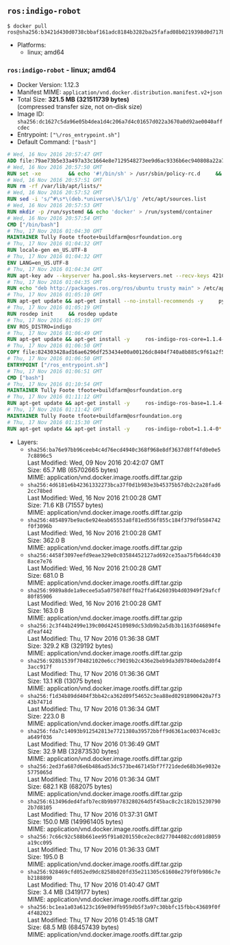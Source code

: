 ## `ros:indigo-robot`

```console
$ docker pull ros@sha256:b3421d430d0738cbbaf161adc8184b3282ba25fafad08b0219398d0d717b2f3c
```

-	Platforms:
	-	linux; amd64

### `ros:indigo-robot` - linux; amd64

-	Docker Version: 1.12.3
-	Manifest MIME: `application/vnd.docker.distribution.manifest.v2+json`
-	Total Size: **321.5 MB (321511739 bytes)**  
	(compressed transfer size, not on-disk size)
-	Image ID: `sha256:dc1627c5da96e05b4dea1d4c206a7d4c01657d022a3670a0d92ae0040affcdec`
-	Entrypoint: `["\/ros_entrypoint.sh"]`
-	Default Command: `["bash"]`

```dockerfile
# Wed, 16 Nov 2016 20:57:47 GMT
ADD file:79ae73b5e33a497a33c1664e8e7129548273ee9d6ac9336b6ec940808a22a781 in / 
# Wed, 16 Nov 2016 20:57:50 GMT
RUN set -xe 		&& echo '#!/bin/sh' > /usr/sbin/policy-rc.d 	&& echo 'exit 101' >> /usr/sbin/policy-rc.d 	&& chmod +x /usr/sbin/policy-rc.d 		&& dpkg-divert --local --rename --add /sbin/initctl 	&& cp -a /usr/sbin/policy-rc.d /sbin/initctl 	&& sed -i 's/^exit.*/exit 0/' /sbin/initctl 		&& echo 'force-unsafe-io' > /etc/dpkg/dpkg.cfg.d/docker-apt-speedup 		&& echo 'DPkg::Post-Invoke { "rm -f /var/cache/apt/archives/*.deb /var/cache/apt/archives/partial/*.deb /var/cache/apt/*.bin || true"; };' > /etc/apt/apt.conf.d/docker-clean 	&& echo 'APT::Update::Post-Invoke { "rm -f /var/cache/apt/archives/*.deb /var/cache/apt/archives/partial/*.deb /var/cache/apt/*.bin || true"; };' >> /etc/apt/apt.conf.d/docker-clean 	&& echo 'Dir::Cache::pkgcache ""; Dir::Cache::srcpkgcache "";' >> /etc/apt/apt.conf.d/docker-clean 		&& echo 'Acquire::Languages "none";' > /etc/apt/apt.conf.d/docker-no-languages 		&& echo 'Acquire::GzipIndexes "true"; Acquire::CompressionTypes::Order:: "gz";' > /etc/apt/apt.conf.d/docker-gzip-indexes 		&& echo 'Apt::AutoRemove::SuggestsImportant "false";' > /etc/apt/apt.conf.d/docker-autoremove-suggests
# Wed, 16 Nov 2016 20:57:51 GMT
RUN rm -rf /var/lib/apt/lists/*
# Wed, 16 Nov 2016 20:57:52 GMT
RUN sed -i 's/^#\s*\(deb.*universe\)$/\1/g' /etc/apt/sources.list
# Wed, 16 Nov 2016 20:57:53 GMT
RUN mkdir -p /run/systemd && echo 'docker' > /run/systemd/container
# Wed, 16 Nov 2016 20:57:54 GMT
CMD ["/bin/bash"]
# Thu, 17 Nov 2016 01:04:30 GMT
MAINTAINER Tully Foote tfoote+buildfarm@osrfoundation.org
# Thu, 17 Nov 2016 01:04:32 GMT
RUN locale-gen en_US.UTF-8
# Thu, 17 Nov 2016 01:04:32 GMT
ENV LANG=en_US.UTF-8
# Thu, 17 Nov 2016 01:04:34 GMT
RUN apt-key adv --keyserver ha.pool.sks-keyservers.net --recv-keys 421C365BD9FF1F717815A3895523BAEEB01FA116
# Thu, 17 Nov 2016 01:04:35 GMT
RUN echo "deb http://packages.ros.org/ros/ubuntu trusty main" > /etc/apt/sources.list.d/ros-latest.list
# Thu, 17 Nov 2016 01:05:10 GMT
RUN apt-get update && apt-get install --no-install-recommends -y     python-rosdep     python-rosinstall     python-vcstools     && rm -rf /var/lib/apt/lists/*
# Thu, 17 Nov 2016 01:05:19 GMT
RUN rosdep init     && rosdep update
# Thu, 17 Nov 2016 01:05:19 GMT
ENV ROS_DISTRO=indigo
# Thu, 17 Nov 2016 01:06:49 GMT
RUN apt-get update && apt-get install -y     ros-indigo-ros-core=1.1.4-0*     && rm -rf /var/lib/apt/lists/*
# Thu, 17 Nov 2016 01:06:50 GMT
COPY file:824303428ad16ae6296df253434e00a00126dc8404f740a8b885c9f61a2f5fcb in / 
# Thu, 17 Nov 2016 01:06:50 GMT
ENTRYPOINT ["/ros_entrypoint.sh"]
# Thu, 17 Nov 2016 01:06:51 GMT
CMD ["bash"]
# Thu, 17 Nov 2016 01:10:54 GMT
MAINTAINER Tully Foote tfoote+buildfarm@osrfoundation.org
# Thu, 17 Nov 2016 01:11:12 GMT
RUN apt-get update && apt-get install -y     ros-indigo-ros-base=1.1.4-0*     && rm -rf /var/lib/apt/lists/*
# Thu, 17 Nov 2016 01:11:42 GMT
MAINTAINER Tully Foote tfoote+buildfarm@osrfoundation.org
# Thu, 17 Nov 2016 01:15:30 GMT
RUN apt-get update && apt-get install -y     ros-indigo-robot=1.1.4-0*     && rm -rf /var/lib/apt/lists/*
```

-	Layers:
	-	`sha256:ba76e97bb96ceeb4c4d76ecd4940c368f968e8df3637d8ff4fd0e0e57c8896c5`  
		Last Modified: Wed, 09 Nov 2016 20:42:07 GMT  
		Size: 65.7 MB (65702665 bytes)  
		MIME: application/vnd.docker.image.rootfs.diff.tar.gzip
	-	`sha256:4d6181e6b42361332273bca37f0d1b983e3b45375b57db2c2a28fad62cc78bed`  
		Last Modified: Wed, 16 Nov 2016 21:00:28 GMT  
		Size: 71.6 KB (71557 bytes)  
		MIME: application/vnd.docker.image.rootfs.diff.tar.gzip
	-	`sha256:4854897be9ac6e924eab65553a8f81ed556f855c184f379dfb584742f0f3096b`  
		Last Modified: Wed, 16 Nov 2016 21:00:28 GMT  
		Size: 362.0 B  
		MIME: application/vnd.docker.image.rootfs.diff.tar.gzip
	-	`sha256:4458f3097eefd9eae329e0c03584452127ad692ce35aa75fb64dc4308ace7e76`  
		Last Modified: Wed, 16 Nov 2016 21:00:28 GMT  
		Size: 681.0 B  
		MIME: application/vnd.docker.image.rootfs.diff.tar.gzip
	-	`sha256:9989a8de1a9ecee5a5a075078dff0a2ffa6426039b4d03949f29afcf80f85906`  
		Last Modified: Wed, 16 Nov 2016 21:00:28 GMT  
		Size: 163.0 B  
		MIME: application/vnd.docker.image.rootfs.diff.tar.gzip
	-	`sha256:2c3f44b2499e139c00d424510989dc53db9b2a5db3b1163fd46894fed7eaf442`  
		Last Modified: Thu, 17 Nov 2016 01:36:38 GMT  
		Size: 329.2 KB (329192 bytes)  
		MIME: application/vnd.docker.image.rootfs.diff.tar.gzip
	-	`sha256:928b1539f704821020e6cc79019b2c436e2beb9da3d97840eda2d0f43acc917f`  
		Last Modified: Thu, 17 Nov 2016 01:36:36 GMT  
		Size: 13.1 KB (13075 bytes)  
		MIME: application/vnd.docker.image.rootfs.diff.tar.gzip
	-	`sha256:f1d34b89dd404f3bb42ca362d09f54652c3ea88ed02918900420a7f343b7471d`  
		Last Modified: Thu, 17 Nov 2016 01:36:34 GMT  
		Size: 223.0 B  
		MIME: application/vnd.docker.image.rootfs.diff.tar.gzip
	-	`sha256:fda7c14093b912542813e7721380a39572bbff9d6361ac00374ce83ca649f036`  
		Last Modified: Thu, 17 Nov 2016 01:36:49 GMT  
		Size: 32.9 MB (32873530 bytes)  
		MIME: application/vnd.docker.image.rootfs.diff.tar.gzip
	-	`sha256:2ed3fa687d6e6b486ad53dc573be467145bf7f721dede68b36e9032e5775065d`  
		Last Modified: Thu, 17 Nov 2016 01:36:34 GMT  
		Size: 682.1 KB (682075 bytes)  
		MIME: application/vnd.docker.image.rootfs.diff.tar.gzip
	-	`sha256:613496ded4fafb7ec8b9b97783280264d5f45bac8c2c182b152307902b7d8105`  
		Last Modified: Thu, 17 Nov 2016 01:37:31 GMT  
		Size: 150.0 MB (149961405 bytes)  
		MIME: application/vnd.docker.image.rootfs.diff.tar.gzip
	-	`sha256:7c66c92c588b661ee95f91a0201550ce2ec8d277044082cdd01d8059a19cc095`  
		Last Modified: Thu, 17 Nov 2016 01:36:33 GMT  
		Size: 195.0 B  
		MIME: application/vnd.docker.image.rootfs.diff.tar.gzip
	-	`sha256:928469cfd052ed9dc8258b020fd35e211305c61608e279f0fb986c7eb2188890`  
		Last Modified: Thu, 17 Nov 2016 01:40:47 GMT  
		Size: 3.4 MB (3419177 bytes)  
		MIME: application/vnd.docker.image.rootfs.diff.tar.gzip
	-	`sha256:bc1ea1a03a6123c169e89dfb959db5f3a97c30bbfc15fbbc43689f0f4f482023`  
		Last Modified: Thu, 17 Nov 2016 01:45:18 GMT  
		Size: 68.5 MB (68457439 bytes)  
		MIME: application/vnd.docker.image.rootfs.diff.tar.gzip
